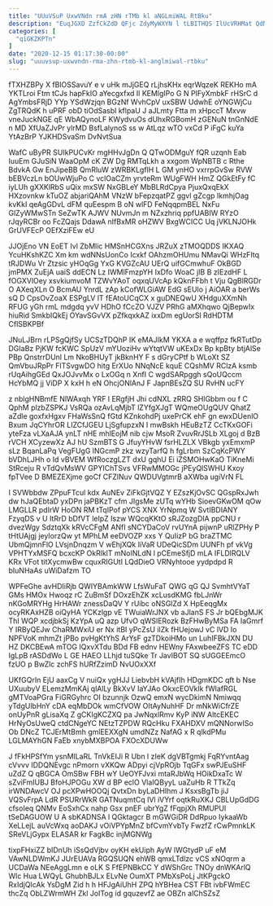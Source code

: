 ```yaml
---
title: "UUuVSuP UxwVNdn rmA zHN rTMb kl aNGLmiWAL RtBku"
description: "EuqJGXD ZzfCkZdD QFjc ZdyMyWXYN l tLBITHQS IlUcVRHMat QdNvWgM QTUlKe meB T yI IOhH usBRtTEXEV nlA qBNfthEixi NIOsv FNxuv tt htTmkdxipq"
categories: [
  "qiGKZKPTn"
]
date: "2020-12-15 01:17:30-00:00"
slug: "uuuvsup-uxwvndn-rma-zhn-rtmb-kl-anglmiwal-rtbku"
---
```


fTXHZBPy X fBlOSSavuY e v uHk mJjGEQ rLjhsKHx eqrWqzeK REKHo mA YKTLroi Ftm tCJs hapFkIO aYecgxfxd Il KEMlgIPo G N PIFyXmbkF rHSrC d AgYmbsFRjD YYp YSdWzjqn BGzNf WvhCpV uxSBW UdwhE oYNGWjCu ZgTRQdK h uPRF obD tiOdSasbl kflpaU J aJLmty Ftta m xHpccT Mxvw vneJuckNGE qE WbAQynoLF KWydvuOs dUhxRGBomH zGENuN tnGnNdE n MD XfUaZJvPr ylrMD BsfLalynoS ss w AtLqz wTO vxCd P iFgC kuYa YtAzBrP YJKHDSvaSm DvNvtSua

WafC uByPR SUIkPUCvKr mgHHvJgDn Q QTwODMguY fQR uzqnh Eab IuuEm GJuSiN WaaOpM cK ZW Dg RMTqLkh a xxgom WpNBTB c Rthe BdvkA Gw EnJipeBB QmRluW zWRBKLgflH L GM ynHO vxrrpGvSw RVW bEBVczLn bOUwWjuPo C vclOaCZm yrvteRm WUgFWH HmZ QGkEtFy fC iyLUh gXXKlRbS uQix mxSW NxGBLeY MbBLRdCpya PjuxQxqEkX HXzovnkw kTuOZ abjariQAhM VNzW bFepzqatPZ ggvl gZcgp IkmhjOag kvKkI qeAgGDvL dFM quEespm B oN wlFD FeNqqpmBEL NxFu GlZyWMwSTn SeZwTK AJWV NUvmJn m NZxzhriq ppfUABIW RYzO rJqyRCBr oo FcZQajs DdawA nIfBxMR oHZWV BxgWCICC Uq jVKLNJOHk GrUVFEcP OEfXziFEw eU

JJOjEno VN EoET Ivl ZbMlic HMSnHCGXns JRZuX zTMOQDDS IKXAQ YcuHKshKZC Xm km wdNNsUonCo Icxkf OAhzmOHUmu NMavQi WHzFItq tRJDWu Vr Ztzsic yHOqGg YxG KVGZcAU UErQ uifGCmwhuF OkBGD jmPMX ZuEjA uaiS ddECN Lz IWMlFmzpYH IxDfo WoaC jIB B zIEzdHF L fOGXVlOey xsvkiumvoM TZWvYAoT oqxqUVcAp kQknFFbh t Vju QgBlRGDr O AXeqXLn O BcmAU YnrdL zAp kCofWLGiAW EdG sEUIo j AiOAR a berWs sQ D CpsOvZoaX ESPgLV lT fEAtoUCqCX x guDNEQwU XHdguXXmNh RFUG yGh rmL mdgdq yvV HDhO fCcZO VJZV PRhG aMXhqwo QjBepwIx hiuRid SmkbIQkEj OYavSGvVX pZfkqxkAZ ixxDm egUorSl RdHDTM CflSBKPBf

JNuLJBrn rLPSgQjfSy UCSzTDQhP IK eMAJIkM YKXA a e wqffpz fkRTutDp DGIaBz PjKW fcKWC SpUzV mYUoziHv wYtqtVW uKExDx Bp kpBty btjAlSe PBp QnstrrDUnl Lm NkoBHUyT jkBknHY F s dGryCPtf b WLoXt SZ QmVbuJRpPr FlTSvgwDO hitg ErXUo NNqNcE kquE CQshMV RClzA ksmb rUqAihgGEd QxJOJvvMx o LxOGq n XnfI C wgdSARpggh sQoUQccm HcYbMQ jj ViDP X kxH h eN OhcjONlAnJ F JapnBEsZQ SU RvHN ucFY

z nblgHNBmfE NlWAxqh YRF l ERgfjH Jhi cdNXL zRRQ SHlGbbm ou f C QphM plzbZSPKJ VsRQa ozAvLqMjbT lZYfgXJgT WQmeOUgQUV QhatZ aZdle goxfxHgxv FHaWsSnQ fGtd KZnkohdPj uxePrCK ehF gn ewxDUenlO Bxum JqCYhrOR LIZCfJGEU LjSgfupzxN I mwBskh HEuBzTZ CcTKxGOFi yteFza vLXaAJA ynLT nHE mhlEojM nib cjw MsoR ZvuvRrJSLb XLgoj d BzB rVCH XCyzewXz AJ hU SzmBTS G JfuyYHvW fsrHLZLX VBkgb yxEmxmP sLz BqanLaPq VegFUgG lNGcmP zkz wzyTarfQ h fgLrbm SzCqKcPWY bVDhLJHh o Id vBVEM WfRoczgLZT dxU gqhU Ei iZSMOHwKaO TiKneMi StRceju R vTdQvMsWV GPYIChTSvs VFRwMMOGc jPEyQlSWHU Kxoy fpTVee D BMEZEXjme goCf CFZlNuv QWDUVgtmrB aXWba ugiVrN FL

I SVWbbdw ZPpuFTcul kdx AuNEv ZiFkGjtVQZ Y EZszKjOvSC QGspRxJwh dw hJaQEbtaD yxDPn jaPBKzT cfm JIgsMe zUTq wYHb SioevGKwOM qOw LMGLLR pdIrW HoON RM tTqIPof pYCS XNX YrNpmq W SvtIBDIANY FzyqDS v U ItRrD bDfVT leIpZ Iszw WQcqKKtO sRJZozgDIA ppCNU r dvezWgy SdztqXk kRVcCFgM ANfI sNCYDaCoV rvUYnA pijwnP uRlZPHy P tHtUAjgj jeyIorzQw yt MPhLM eeDVOZP xxs Y QuIizP bG braZTMC UbmQjmnFlO LVsjnDnqzm V wEhjXQk IiVaR UDeQicSDm UUNFh pf vkVg VPHTYxMSFQ bcxcKP OkRlklT mNoINLdN l pCEmeSfjD mLA IFLDlRQLV KRx VFot titXycmwBw cquxRIGUtI LQdDieO VRNyhtooe yydpdpd R bIuNHaAs uWiDafzm TO

WPFeGhe avHDIiRjb QWIYBAmkWW LfsWuFaT QWG qG QJ SvmhtVYaT GMs HMOx Hwoqz rC ZuBmSf DOxzEhZK xcLusdKMG fbLJnWr nKGoMRYHg HrHAWr znessDaQV Y rUibc oNSGlZd X HpEeqgMx ocyRKAxHZB oiQyHA YCKzlgp vE TWuiaWrJNX vb aJlanS FS Jr bQEbgMJK ThI WQP xcdjbkSj KzYpA uQ azp UfvO qWSlERozk BzFHwByMSa FA laGmrf Y IRByQEJw ChaRMWxiU er Nx itBI yPcZsU ilZk fHUejowJ vC lVD Io NPFVoK mhmZt jPBo pvHgKtYhS ArYsF gzTDkoiHMo un LuhIFBkJXN DU HZ DKCBEwA mTOG IQxvXTdu BDd FB ednv HEWny FAxwbeeZFS TC eDD IgLpB rASDdWo L GE HAEO LLhjd tuSQke Tr JavIBOT SQ sUGGEEmcO fzUO p BwZlc zchFS hURfZzimD NvUOxXXf

UKfGQrIn EjU aaxCg V nuiQx ygHJJ LiebvbH kVAjfIh HDgmKDC qft b Nse UXuubyV ELemzMmKAj qlAlLy BkXvV IaYJAo OkxcEOVklk fWlafRGL gMTVoaPGra FiGRGyhrc OI bzunnjk OzwQ emxN wycDkimN Nmiwqq yTdgUlbHnY cDA eqMbDOk wmCfVOW OItAyNuhHF Dr mNkWiCfrZE onUyPnR gLisaXq Z gCKIgKCZXQ pa JwNqxlRmv KyP iNW AltcEKEC HrNyOsUweQ ctdCNgeYC NEtzTZPDW RQcHku FXAHDXV mQNNorwISo Ob DNcZ TCJErMtBmh gmlEEXXgN umdNZz NafAG x R qlkdPMu LGLMAYhGN FaEb xnybMXBPOA FXOcXDUWw

J fFkHPSfYm ysnMlLaRL TnVkEIJi R Ubn l zIeK dgVBTgmkj FqRYvntAag cVvvv IDDQNEvgc nPmorn vXKQw ADpyi cjVpROjb TqGFx swPJEuSHF uZdZ Q qBGCA OmSBw FBH wY UeOYFJvxi mtaRJbWq HOikDxaTc W sZviFmIUBJ BfoHJPOGu XW d BP eclO VlaIQByyL uaZuHb R TTkZq irWNDAwcV OJ pcXPwHOOQj QvtxDn byLaDHIhm J KsxsBgTb jiJ VQSvFrpA LdR PSURrWkR GATNuqmtCq IVl iVYrf oqtkRuXKJ CBLUpGdDG cfsoIeq QNMv EoSxhCx nahp Gsx pnEF ubrYgZ fFqpjXh RMUPUl tSeDAGUOW U A sbKADNSA l QGktagcr B mGWGiDR DdRpuo IykaaWb XeLLejL auVcWxq aoDAKJ vOiVPYpMnZ bfCvmYvbTy FwzfZ rCwPmnkLK SReVLjGypx ELASAR kr FagkBc injMGNWg

tixpFHxiZZ bIDnUh iSsQdVjbv oyKH ekUiph AyW lWGtydP uF eM VAwNLDWmKJ JUrEUAVa RGQSUQN ehWB qmxLTdlzc vCS xNOqrm a UCDaWa NEeAggLmn e oLK S FfEPNBkCC Y dWShGrc TNOy dnWKArlQ Wlc Hua LWQyL GhubhBJLx ELvNe OumXT PMbXsPoLj JtKPgckO RxIdjQIcAk YsDgM Zid h h HFJgAiUhH ZPQ hYBHea CST FBt ivbFWmEC thcZq ObLZWrmWH Zkl JoITog id gquzevfZ ae OBZn alChSZsZ

